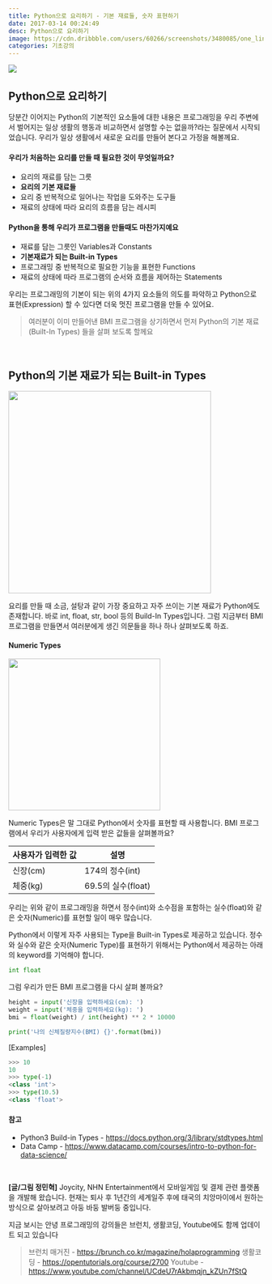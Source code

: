 ```yaml
---
title: Python으로 요리하기 - 기본 재료들, 숫자 표현하기
date: 2017-03-14 00:24:49
desc: Python으로 요리하기
image: https://cdn.dribbble.com/users/60266/screenshots/3480085/one_line_food_1x.jpg'
categories: 기초강의
---
```


<img src='https://cdn.dribbble.com/users/60266/screenshots/3480085/one_line_food_1x.jpg' />

## Python으로 요리하기

당분간 이어지는 Python의 기본적인 요소들에 대한 내용은 프로그래밍을 우리 주변에서 벌어지는 일상 생활의 행동과 비교하면서 설명할 수는 없을까?라는 질문에서 시작되었습니다. 우리가 일상 생활에서 새로운 요리를 만들어 본다고 가정을 해볼께요.

#### 우리가 처음하는 요리를 만들 때 필요한 것이 무엇일까요?

- 요리의 재료를 담는 그릇
- **요리의 기본 재료들**
- 요리 중 반복적으로 일어나는 작업을 도와주는 도구들
- 재료의 상태에 따라 요리의 흐름을 담는 레시피


#### Python을 통해 우리가 프로그램을 만들때도 마찬가지예요

- 재료를 담는 그릇인 Variables과 Constants
- **기본재료가 되는 Built-in Types**
- 프로그래밍 중 반복적으로 필요한 기능을 표현한 Functions
- 재료의 상태에 따라 프로그램의 순서와 흐름을 제어하는 Statements

우리는 프로그래밍의 기본이 되는 위의 4가지 요소들의 의도를 파악하고 Python으로 표현(Expression) 할 수 있다면 더욱 멋진 프로그램을 만들 수 있어요.

> 여러분이 이미 만들어낸 BMI 프로그램을 상기하면서 먼저 Python의 기본 재료(Built-In Types) 들을 살펴 보도록 할께요

<br>

## Python의 기본 재료가 되는 Built-in Types

<img src='https://cdn.dribbble.com/users/79811/screenshots/2997416/artboard_1_copy_5caprese.png' width='400' />

요리를 만들 때 소금, 설탕과 같이 가장 중요하고 자주 쓰이는 기본 재료가 Python에도 존재합니다. 바로 int, float, str, bool 등의 Build-In Types입니다. 그럼 지금부터 BMI 프로그램을 만들면서 여러분에게 생긴 의문들을 하나 하나 살펴보도록 하죠.

#### Numeric Types

<img src='https://cdn.dribbble.com/users/25514/screenshots/1763091/sign-up-transition-interface-ramotion.gif' width='300' />

Numeric Types은 말 그대로 Python에서 숫자를 표현할 때 사용합니다. BMI 프로그램에서 우리가 사용자에게 입력 받은 값들을 살펴볼까요?

사용자가 입력한 값 | 설명
--|--
신장(cm) | 174의 정수(int)
체중(kg) | 69.5의 실수(float)

우리는 위와 같이 프로그래밍을 하면서 정수(int)와 소수점을 포함하는 실수(float)와 같은 숫자(Numeric)를 표현할 일이 매우 많습니다. 

Python에서 이렇게 자주 사용되는 Type을 Built-in Types로 제공하고 있습니다. 정수와 실수와 같은 숫자(Numeric Type)를 표현하기 위해서는 Python에서 제공하는 아래의 keyword를 기억해야 합니다.

```python
int float
```

그럼 우리가 만든 BMI 프로그램을 다시 살펴 볼까요?

```python
height = input('신장을 입력하세요(cm): ')
weight = input('체중을 입력하세요(kg): ')
bmi = float(weight) / int(height) ** 2 * 10000

print('나의 신체질량지수(BMI) {}'.format(bmi))
```



[Examples]
```python
>>> 10
10
>>> type(-1)
<class 'int'>
>>> type(10.5)
<class 'float'>
```

#### 참고

- Python3 Build-in Types - https://docs.python.org/3/library/stdtypes.html
- Data Camp - https://www.datacamp.com/courses/intro-to-python-for-data-science/

<br>

**[글/그림 정민혁]**
Joycity, NHN Entertainment에서 모바일게임 및 결제 관련 플랫폼을 개발해 왔습니다. 현재는 퇴사 후 1년간의 세계일주 후에 태국의 치앙마이에서 원하는 방식으로 살아보려고 아둥 바둥 발버둥 중입니다.

지금 보시는 안녕 프로그래밍의 강의들은 브런치, 생활코딩, Youtube에도 함께 업데이트 되고 있습니다
> 브런치 매거진 - https://brunch.co.kr/magazine/holaprogramming
생활코딩 - https://opentutorials.org/course/2700
Youtube - https://www.youtube.com/channel/UCdeU7rAkbmqjn_kZUn7fStQ